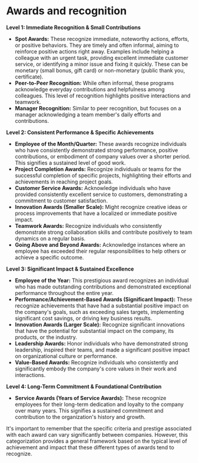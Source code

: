 Awards and recognition
=======================
**Level 1: Immediate Recognition & Small Contributions**

*   **Spot Awards:** These recognize immediate, noteworthy actions, efforts, or positive behaviors. They are timely and often informal, aiming to reinforce positive actions right away. Examples include helping a colleague with an urgent task, providing excellent immediate customer service, or identifying a minor issue and fixing it quickly. These can be monetary (small bonus, gift card) or non-monetary (public thank you, certificate).
*   **Peer-to-Peer Recognition:** While often informal, these programs acknowledge everyday contributions and helpfulness among colleagues. This level of recognition highlights positive interactions and teamwork.
*   **Manager Recognition:** Similar to peer recognition, but focuses on a manager acknowledging a team member's daily efforts and contributions.

**Level 2: Consistent Performance & Specific Achievements**

*   **Employee of the Month/Quarter:** These awards recognize individuals who have consistently demonstrated strong performance, positive contributions, or embodiment of company values over a shorter period. This signifies a sustained level of good work.
*   **Project Completion Awards:** Recognize individuals or teams for the successful completion of specific projects, highlighting their efforts and achievements in reaching project goals.
*   **Customer Service Awards:** Acknowledge individuals who have provided consistently excellent service to customers, demonstrating a commitment to customer satisfaction.
*   **Innovation Awards (Smaller Scale):** Might recognize creative ideas or process improvements that have a localized or immediate positive impact.
*   **Teamwork Awards:** Recognize individuals who consistently demonstrate strong collaboration skills and contribute positively to team dynamics on a regular basis.
*   **Going Above and Beyond Awards:** Acknowledge instances where an employee has exceeded their regular responsibilities to help others or achieve a specific outcome.

**Level 3: Significant Impact & Sustained Excellence**

*   **Employee of the Year:** This prestigious award recognizes an individual who has made outstanding contributions and demonstrated exceptional performance throughout the entire year.
*   **Performance/Achievement-Based Awards (Significant Impact):** These recognize achievements that have had a substantial positive impact on the company's goals, such as exceeding sales targets, implementing significant cost savings, or driving key business results.
*   **Innovation Awards (Larger Scale):** Recognize significant innovations that have the potential for substantial impact on the company, its products, or the industry.
*   **Leadership Awards:** Honor individuals who have demonstrated strong leadership, inspired their teams, and made a significant positive impact on organizational culture or performance.
*   **Value-Based Awards:** Recognize individuals who consistently and significantly embody the company's core values in their work and interactions.

**Level 4: Long-Term Commitment & Foundational Contribution**

*   **Service Awards (Years of Service Awards):** These recognize employees for their long-term dedication and loyalty to the company over many years. This signifies a sustained commitment and contribution to the organization's history and growth.

It's important to remember that the specific criteria and prestige associated with each award can vary significantly between companies. However, this categorization provides a general framework based on the typical level of achievement and impact that these different types of awards tend to recognize.
